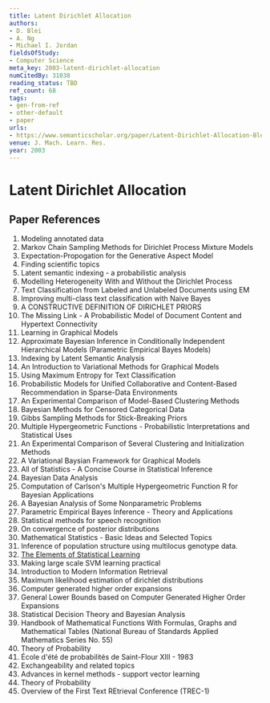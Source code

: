 ```yaml
---
title: Latent Dirichlet Allocation
authors:
- D. Blei
- A. Ng
- Michael I. Jordan
fieldsOfStudy:
- Computer Science
meta_key: 2003-latent-dirichlet-allocation
numCitedBy: 31038
reading_status: TBD
ref_count: 68
tags:
- gen-from-ref
- other-default
- paper
urls:
- https://www.semanticscholar.org/paper/Latent-Dirichlet-Allocation-Blei-Ng/f198043a866e9187925a8d8db9a55e3bfdd47f2c?sort=total-citations
venue: J. Mach. Learn. Res.
year: 2003
---
```


# Latent Dirichlet Allocation

## Paper References

1. Modeling annotated data
2. Markov Chain Sampling Methods for Dirichlet Process Mixture Models
3. Expectation-Propogation for the Generative Aspect Model
4. Finding scientific topics
5. Latent semantic indexing - a probabilistic analysis
6. Modelling Heterogeneity With and Without the Dirichlet Process
7. Text Classification from Labeled and Unlabeled Documents using EM
8. Improving multi-class text classification with Naive Bayes
9. A CONSTRUCTIVE DEFINITION OF DIRICHLET PRIORS
10. The Missing Link - A Probabilistic Model of Document Content and Hypertext Connectivity
11. Learning in Graphical Models
12. Approximate Bayesian Inference in Conditionally Independent Hierarchical Models (Parametric Empirical Bayes Models)
13. Indexing by Latent Semantic Analysis
14. An Introduction to Variational Methods for Graphical Models
15. Using Maximum Entropy for Text Classification
16. Probabilistic Models for Unified Collaborative and Content-Based Recommendation in Sparse-Data Environments
17. An Experimental Comparison of Model-Based Clustering Methods
18. Bayesian Methods for Censored Categorical Data
19. Gibbs Sampling Methods for Stick-Breaking Priors
20. Multiple Hypergeometric Functions - Probabilistic Interpretations and Statistical Uses
21. An Experimental Comparison of Several Clustering and Initialization Methods
22. A Variational Baysian Framework for Graphical Models
23. All of Statistics - A Concise Course in Statistical Inference
24. Bayesian Data Analysis
25. Computation of Carlson's Multiple Hypergeometric Function R for Bayesian Applications
26. A Bayesian Analysis of Some Nonparametric Problems
27. Parametric Empirical Bayes Inference - Theory and Applications
28. Statistical methods for speech recognition
29. On convergence of posterior distributions
30. Mathematical Statistics - Basic Ideas and Selected Topics
31. Inference of population structure using multilocus genotype data.
32. [The Elements of Statistical Learning](2003-the-elements-of-statistical-learning)
33. Making large scale SVM learning practical
34. Introduction to Modern Information Retrieval
35. Maximum likelihood estimation of dirichlet distributions
36. Computer generated higher order expansions
37. General Lower Bounds based on Computer Generated Higher Order Expansions
38. Statistical Decision Theory and Bayesian Analysis
39. Handbook of Mathematical Functions With Formulas, Graphs and Mathematical Tables (National Bureau of Standards Applied Mathematics Series No. 55)
40. Theory of Probability
41. École d'été de probabilités de Saint-Flour XIII - 1983
42. Exchangeability and related topics
43. Advances in kernel methods - support vector learning
44. Theory of Probability
45. Overview of the First Text REtrieval Conference (TREC-1)
